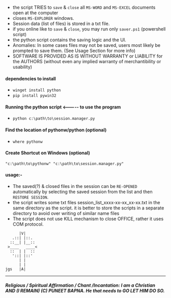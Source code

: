 + the script TRIES to `save` & `close` all `MS-WORD` and `MS-EXCEL` documents open at the computer
+ closes `MS-EXPLORER` windows.
+ Session data (list of files) is stored in a txt file.
+ if you online like to `save` & `close`, you may run only `saver.ps1` (powershell script)
+ the python script contains the saving logic and the UI.
+ Anomalies: In some cases files may not be saved, users most likely be prompted to save them. (See Usage Section for more info)
+ SOFTWARE IS PROVIDED AS IS WITHOUT WARRANTY or LIABILITY for the AUTHORS (without even any implied warranty of merchantibility or usability)

#### dependencies to install
+ `winget install python`
+ `pip install pywin32`

#### Running the python script <----- to use the program
+ `python c:\path\to\session.manager.py`


#### Find the location of pythonw/python (optional)
+ `where pythonw`
#### Create Shortcut on Windows (optional)
`"c:\path\to\pythonw" "c:\path\to\session.manager.py"`

#### usage:-
+ The saved(?) & closed files in the session can be `RE-OPENED` automatically by selecting the saved session from the list and then `RESTORE SESSION`.
+ the script writes some txt files session_list_xxxx-xx-xx_xx-xx.txt in the same directory as the script. it is better to store the scripts in a separate directory to avoid over writing of similar name files
+ The script does not use KILL mechanism to close OFFICE, rather it uses COM protocol.

```
      |V|
   .::| |::.
  ::__| |__::
 >____   ____<
  ::  | |  ::
   '::| |::'
      | |
      | |
jgs   |A|
```
------
##### <b>Religious / Spiritual Affirmation / Chant /Incantation: I am a Christian AND (I REMAIN)</b> (C) PUNEET BAPNA. He that needs to GO LET HIM DO SO.
